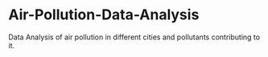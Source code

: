 # Air-Pollution-Data-Analysis

Data Analysis of air pollution in different cities and pollutants contributing to it.

